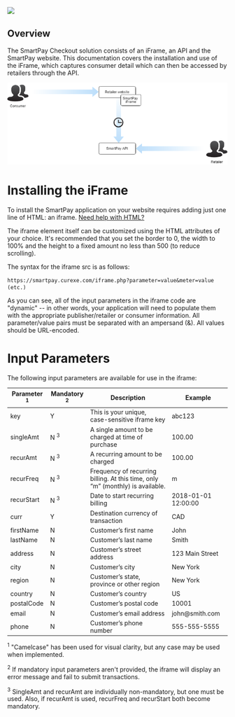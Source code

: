 <a href='https://smartpay.curexe.com'><img src="https://smartpay.curexe.com/resources/img/logo.png" width="200" ></a>

## Overview

The SmartPay Checkout solution consists of an iFrame, an API and the SmartPay website. This documentation covers the installation and use of the iFrame, which captures consumer detail which can then be accessed by retailers through the API.

<img src="diagram.png">

# Installing the iFrame

To install the SmartPay application on your website requires adding just one line of HTML: an iframe. [Need help with HTML?](https://www.w3schools.com/tags/tag_iframe.asp)

The iframe element itself can be customized using the HTML attributes of your choice. It's recommended that you set the border to 0, the width to 100% and the height to a fixed amount no less than 500 (to reduce scrolling).

The syntax for the iframe src is as follows:

```
https://smartpay.curexe.com/iframe.php?parameter=value&meter=value (etc.)
```

As you can see, all of the input parameters in the iframe code are "dynamic" -- in other words, your application will need to populate them with the appropriate publisher/retailer or consumer information. All parameter/value pairs must be separated with an ampersand (&). All values should be URL-encoded.

# Input Parameters

The following input parameters are available for use in the iframe:

<table>
<thead>
<tr>
<th>Parameter <sup>1</sup></th>
<th>Mandatory <sup>2</sup></th>
<th>Description</th>
<th>Example</th>
</tr>
</thead>
<tbody>
<tr>
<td>key</td>
<td>Y</td>
<td>This is your unique, case-sensitive iframe key</td>
<td>abc123</td>
</tr>
<tr>
<td>singleAmt</td>
<td>N <sup>3</sup></td>
<td>A single amount to be charged at time of purchase</td>
<td>100.00</td>
</tr>
<tr>
<td>recurAmt</td>
<td>N <sup>3</sup></td>
<td>A recurring amount to be charged</td>
<td>100.00</td>
</tr>
<tr>
<td>recurFreq</td>
<td>N <sup>3</sup></td>
<td>Frequency of recurring billing. At this time, only “m” (monthly) is available.</td>
<td>m</td>
</tr>
<tr>
<td>recurStart</td>
<td>N <sup>3</sup></td>
<td>Date to start recurring billing</td>
<td>2018-01-01 12:00:00</td>
</tr>
<tr>
<td>curr</td>
<td>Y</td>
<td>Destination currency of transaction</td>
<td>CAD</td>
</tr>
<tr>
<td>firstName</td>
<td>N</td>
<td>Customer’s first name</td>
<td>John</td>
</tr>
<tr>
<td>lastName</td>
<td>N</td>
<td>Customer’s last name</td>
<td>Smith</td>
</tr>
<tr>
<td>address</td>
<td>N</td>
<td>Customer’s street address</td>
<td>123 Main Street</td>
</tr>
<tr>
<td>city</td>
<td>N</td>
<td>Customer’s city</td>
<td>New York</td>
</tr>
<tr>
<td>region</td>
<td>N</td>
<td>Customer’s state, province or other region</td>
<td>New York</td>
</tr>
<tr>
<td>country</td>
<td>N</td>
<td>Customer’s country</td>
<td>US</td>
</tr>
<tr>
<td>postalCode</td>
<td>N</td>
<td>Customer’s postal code</td>
<td>10001</td>
</tr>
<tr>
<td>email</td>
<td>N</td>
<td>Customer’s email address</td>
<td>john@smith.com</td>
</tr>
<tr>
<td>phone</td>
<td>N</td>
<td>Customer’s phone number</td>
<td>555-555-5555</td>
</tr>
</tbody>
</table>

<sup>1</sup> "Camelcase" has been used for visual clarity, but any case may be used when implemented.

<sup>2</sup> If mandatory input parameters aren't provided, the iframe will display an error message and fail to submit transactions.

<sup>3</sup> SingleAmt and recurAmt are individually non-mandatory, but one must be used. Also, if recurAmt is used, recurFreq and recurStart both become mandatory.
